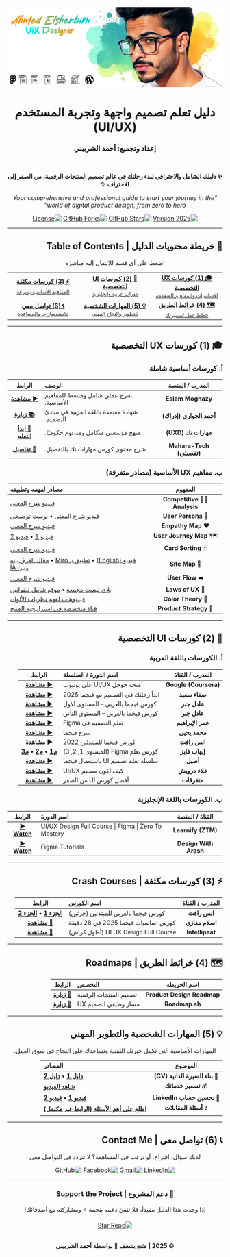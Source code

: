 <div dir="rtl">

<div align="center">

<a href="https://github.com/AhmedElsherbini98/UIX">
  <img src="https://github.com/AhmedElsherbini98/UIX/blob/main/484551687_122102872052800012_6805339411405267854_n.png?raw=true"/>
</a>

<br>

# **دليل تعلم تصميم واجهة وتجربة المستخدم (UI/UX)**
### **إعداد وتجميع: أحمد الشربيني**

<br>

<p>
<strong>✨ دليلك الشامل والاحترافي لبدء رحلتك في عالم تصميم المنتجات الرقمية، من الصفر إلى الاحتراف ✨</strong>
</p>
<p>
<em>"Your comprehensive and professional guide to start your journey in the world of digital product design, from zero to hero"</em>
</p>

<p>
    <a href="https://github.com/AhmedElsherbini98/UIX"><img src="https://img.shields.io/badge/Version-2025-brightgreen?style=for-the-badge" alt="Version 2025"></a>
    <a href="https://github.com/AhmedElsherbini98/UIX/stargazers"><img src="https://img.shields.io/github/stars/AhmedElsherbini98/UIX?style=for-the-badge&logo=github&color=FFCA28" alt="GitHub Stars"></a>
    <a href="https://github.com/AhmedElsherbini98/UIX/forks"><img src="https://img.shields.io/github/forks/AhmedElsherbini98/UIX?style=for-the-badge&logo=github&color=blue" alt="GitHub Forks"></a>
    <a href="https://github.com/AhmedElsherbini98/UIX/blob/main/LICENSE"><img src="https://img.shields.io/badge/License-MIT-purple?style=for-the-badge" alt="License"></a>
</p>

</div>

---

## 🧭 **خريطة محتويات الدليل | Table of Contents**

<div align="center">
<p>اضغط على أي قسم للانتقال إليه مباشرة</p>
<table>
  <tr>
    <td align="center" width="33%"><a href="#-كورسات-ux-التخصصية"><strong>🎓 (1) كورسات UX التخصصية</strong><br><small>الأساسيات والمفاهيم المتقدمة</small></a></td>
    <td align="center" width="33%"><a href="#-كورسات-ui-التخصصية"><strong>🎨 (2) كورسات UI التخصصية</strong><br><small>دورات عربية وإنجليزية</small></a></td>
    <td align="center" width="33%"><a href="#-كورسات-مكثفة--crash-courses"><strong>⚡ (3) كورسات مكثفة</strong><br><small>للمفاهيم الأساسية بسرعة</small></a></td>
  </tr>
  <tr>
    <td align="center" width="33%"><a href="#-خرائط-الطريق--roadmaps"><strong>🗺️ (4) خرائط الطريق</strong><br><small>خطط عمل لمسيرتك</small></a></td>
    <td align="center" width="33%"><a href="#-المهارات-الشخصية-والتطوير-المهني"><strong>💡 (5) المهارات الشخصية</strong><br><small>للتطوير والنجاح المهني</small></a></td>
    <td align="center" width="33%"><a href="#-تواصل-معي--contact-me"><strong>📞 (6) تواصل معي</strong><br><small>للاستفسارات والمساعدة</small></a></td>
  </tr>
</table>
</div>

---

## 🎓 **(1) كورسات UX التخصصية**

### **أ. كورسات أساسية شاملة**

<div align="center">

| المدرب / المنصة | الوصف | الرابط |
| :---: | :--- | :---: |
| **Eslam Moghazy** | شرح عملي شامل ومبسط للمفاهيم الأساسية. | <a href="https://www.youtube.com/playlist?list=PLRemWV5koZLBR1khj5OlC_xLkdsI8G5DF"><strong>▶️ مشاهدة</strong></a> |
| **أحمد الجواري (إدراك)** | شهادة معتمدة باللغة العربية في مبادئ التصميم. | <a href="https://www.edraak.org/programs/specialization/uiux-v1/"><strong>📚 زيارة</strong></a> |
| **مهارات تك (UXD)** | منهج مؤسسي متكامل ومدعوم حكوميًا. | <a href="https://maharatech.gov.eg/course/view.php?id=1231"><strong>🔗 ابدأ التعلم</strong></a> |
| **Mahara-Tech (تفصيلي)** | شرح محتوى كورس مهارات تك بالتفصيل. | <a href="https://lnkd.in/dkrfcWxM"><strong>📄 تفاصيل</strong></a> |

</div>

### **ب. مفاهيم UX الأساسية (مصادر متفرقة)**

<div align="center">

| المفهوم | مصادر لفهمه وتطبيقه |
| :---: | :--- |
| 🕵️‍♂️ **Competitive Analysis** | <a href="https://lnkd.in/dfRpwtS6">فيديو شرح المعنى</a> |
| 🧑 **User Persona** | <a href="https://lnkd.in/ddbGgbVt">فيديو شرح المعنى</a> • <a href="https://rb.gy/h1mtqz">بوست توضيحي</a> |
| ❤️ **Empathy Map** | <a href="https://lnkd.in/dZnXKnzG">فيديو شرح المعنى</a> |
| 🗺️ **User Journey Map** | <a href="https://lnkd.in/dhqChnVG">فيديو 1</a> • <a href="https://lnkd.in/dBafKK-G">فيديو 2</a> |
| 🃏 **Card Sorting** | <a href="https://lnkd.in/d3AYANq7">فيديو شرح المعنى</a> |
| 📍 **Site Map** | <a href="https://lnkd.in/d9xgBPKa">فيديو (English)</a> • <a href="https://lnkd.in/d9fcE-6m">تطبيق بـ Miro</a> • <a href="https://shorturl.at/vEQX9">مقال الفرق بينه وبين IA</a> |
| ➡️ **User Flow** | <a href="https://lnkd.in/d6xYq2Kk">فيديو شرح المعنى</a> |
| 📜 **Laws of UX** | <a href="https://lnkd.in/dzjYz7yk">بلاي ليست مجمعة</a> • <a href="https://lawsofux.com/">موقع شامل للقوانين</a> |
| 🎨 **Color Theory** | <a href="https://lnkd.in/dajEKiVi">فيديوهات لفهم نظريات الألوان</a> |
| 🚀 **Product Strategy** | <a href="https://lnkd.in/dHhGC4Ff">قناة متخصصة في استراتيجية المنتج</a> |

</div>

---

## 🎨 **(2) كورسات UI التخصصية**

### **أ. الكورسات باللغة العربية**
<div align="center">

| المدرب / القناة | اسم الدورة / السلسلة | الرابط |
| :---: | :--- | :---: |
| **Google (Coursera)** | منحة جوجل UI/UX على يوتيوب | <a href="https://www.youtube.com/watch?v=6qLq7xkodA8&list=PLtS8Ubq2bIlUWixdH_1Q2yzZh8QJSBVmT"><strong>▶️ مشاهدة</strong></a> |
| **صفاء سعيد** | ابدأ رحلتك في التصميم مع فيجما 2025 | <a href="https://www.youtube.com/watch?v=4do74wpgCuM&list=PLsH_0SbzxwhEizhQxg8-J3MVvxIwNQyjy&index=1"><strong>▶️ مشاهدة</strong></a> |
| **عادل جبر** | كورس فيجما بالعربي – المستوى الأول | <a href="https://www.youtube.com/watch?v=eEwCbeCzJRs&list=PL46oPSW-1dJocf6ILQW2GAsmwGoa85pzP"><strong>▶️ مشاهدة</strong></a> |
| **عادل جبر** | كورس فيجما بالعربي – المستوى الثاني | <a href="https://www.youtube.com/playlist?list=PL46oPSW-1dJovVdcY45deszuKAPPSu0T0"><strong>▶️ مشاهدة</strong></a> |
| **عمر الإبراهيم** | تعلم التصميم في Figma | <a href="https://www.youtube.com/playlist?list=PLkIliLHi5M4LosGOLzn2f6baDETNsYpCZ"><strong>▶️ مشاهدة</strong></a> |
| **محمد يحيى** | شرح فيجما | <a href="https://www.youtube.com/watch?v=Ec7fraC3Gws&list=PLm5edVS-S7n-FvcWAXUrnR-dnuVwisQxm"><strong>▶️ مشاهدة</strong></a> |
| **انس رافت** | كورس فيجما للمبتدئين 2022 | <a href="https://www.youtube.com/playlist?list=PLqVHb744A1CJgdKsl3FXGeAxSjp7aoYlb"><strong>▶️ مشاهدة</strong></a> |
| **إيهاب فايز** | كورس تعلم Figma (المستوى 1, 2, 3) | <a href="https://www.youtube.com/watch?v=7K7pEPFepWA&list=PLjzhiGLyugKynpBi7v2AWMCJgTrRI6Ne-"><strong>م1</strong></a> • <a href="https://www.youtube.com/playlist?list=PLjzhiGLyugKwnM6uN4NXhfpU8L7XvtDEv"><strong>م2</strong></a> • <a href="https://www.youtube.com/watch?v=MJDPFYe_0g0&list=PLjzhiGLyugKwnM6uN4NXhfpU8L7XvtDEv"><strong>م3</strong></a> |
| **أصيل** | سلسلة تعلم تصميم UI باستعمال فيجما | <a href="https://www.youtube.com/playlist?list=PLIW7Uli0gP7h2wvikTq5zMh8PoOQWhlpw"><strong>▶️ مشاهدة</strong></a> |
| **علاء درويش** | كيف اكون مصمم UI/UX | <a href="https://www.youtube.com/playlist?list=PLPKlKj-O4T-WX6X0PwwCIdEcUReL1Nrq8"><strong>▶️ مشاهدة</strong></a> |
| **متفرقات** | أفضل كورس UI من الصفر | <a href="https://lnkd.in/dUh8k7v4"><strong>▶️ مشاهدة</strong></a> |

</div>

### **ب. الكورسات باللغة الإنجليزية**
<div align="center">

| القناة / المنصة | اسم الدورة | الرابط |
| :---: | :--- | :---: |
| **Learnify (ZTM)** | UI/UX Design Full Course \| Figma \| Zero To Mastery | <a href="https://www.youtube.com/playlist?list=PLpKyNBYcYNJec4bUTVZUqxBQF5ezd96RT"><strong>▶️ Watch</strong></a> |
| **Design With Arash** | Figma Tutorials | <a href="https://youtube.com/playlist?list=PLjiHFwhbHYlEmPhn68XdG2p2k4X47XR-8&si=oysw3BzSzhU6ABcZ"><strong>▶️ Watch</strong></a> |

</div>

---

## ⚡ **(3) كورسات مكثفة | Crash Courses**

<div align="center">

| المدرب / القناة | اسم الكورس | الرابط |
| :---: | :--- | :---: |
| **انس رافت** | كورس فيجما بالعربي للمبتدئين (جزئين) | <a href="https://www.youtube.com/watch?v=-8hP9M-EstY"><strong>الجزء 1</strong></a> • <a href="https://www.youtube.com/watch?v=3Szjqa6v93I"><strong>الجزء 2</strong></a> |
| **اسلام مغازي** | كورس اساسيات فيجما 2025 في 28 دقيقة | <a href="https://www.youtube.com/watch?v=AN_lJplPyeY&list=PLPKlKj-O4T-WYI9aUgUWsBShFM-9UjUBO"><strong>🚀 مشاهدة</strong></a> |
| **Intellipaat** | UI UX Design Full Course (أطول كراش) | <a href="https://www.youtube.com/watch?v=BU_afT-aIn0&t=195s"><strong>🎥 مشاهدة</strong></a> |

</div>

---

## 🗺️ **(4) خرائط الطريق | Roadmaps**

<div align="center">

| اسم الخريطة | التخصص | الرابط |
| :---: | :--- | :---: |
| **Product Design Roadmap** | تصميم المنتجات الرقمية | <a href="https://product-design-roadmap.com/"><strong>🔗 زيارة</strong></a> |
| **Roadmap.sh** | مسار وظيفي لتصميم UX | <a href="https://roadmap.sh/ux-design"><strong>🔗 زيارة</strong></a> |

</div>

---

## 💡 **(5) المهارات الشخصية والتطوير المهني**

<p align="center" dir="rtl">
المهارات الأساسية التي تكمل خبرتك التقنية وتساعدك على النجاح في سوق العمل.
</p>

<div align="center">

| الموضوع | المصادر |
| :---: | :--- |
| 📄 **بناء السيرة الذاتية (CV)** | <a href="https://lnkd.in/dE6VYw5d"><strong>دليل 1</strong></a> • <a href="https://lnkd.in/dXpU5eer"><strong>دليل 2</strong></a> |
| 💰 **تسعير خدماتك** | <a href="https://lnkd.in/dvv5m4eX"><strong>شاهد الفيديو</strong></a> |
| 👔 **تحسين حساب LinkedIn** | <a href="https://lnkd.in/dKHeKF9r"><strong>فيديو 1</strong></a> • <a href="https://lnkd.in/d83xkryX"><strong>فيديو 2</strong></a> |
| ❓ **أسئلة المقابلات** | <a href="#"><strong>اطلع على أهم الأسئلة (الرابط غير مكتمل)</strong></a> |

</div>

---

## 📞 **(6) تواصل معي | Contact Me**

<div align="center">
<p>
لديك سؤال، اقتراح، أو ترغب في المساهمة؟ لا تتردد في التواصل معي
</p>
<p>
<a href="https://www.linkedin.com/in/aelsherbiny/"><img src="https://img.shields.io/badge/LinkedIn-0077B5?style=for-the-badge&logo=linkedin&logoColor=white" alt="LinkedIn"></a>
<a href="mailto:elsherbini8798@gmail.com"><img src="https://img.shields.io/badge/Gmail-D14836?style=for-the-badge&logo=gmail&logoColor=white" alt="Gmail"></a>
<a href="https://www.facebook.com/Ahmed.Elsherbini.ii"><img src="https://img.shields.io/badge/Facebook-1877F2?style=for-the-badge&logo=facebook&logoColor=white" alt="Facebook"></a>
<a href="https://github.com/AhmedElsherbini98"><img src="https://img.shields.io/badge/GitHub-181717?style=for-the-badge&logo=github&logoColor=white" alt="GitHub"></a>
</p>
</div>

---

<div align="center">

### **🙏 دعم المشروع | Support the Project**

<p>
إذا وجدت هذا الدليل مفيداً، فلا تنسَ دعمه بنجمة ⭐ ومشاركته مع أصدقائك!
</p>
<a href="https://github.com/AhmedElsherbini98/UIX/stargazers">
    <img src="https://img.shields.io/badge/--white?logo=github&label=Star%20This%20Repo&style=social" alt="Star Repo">
</a>
<br><br>
<p>
<strong>© 2025 | صُنع  بشغف 💖 بواسطة أحمد الشربيني</strong>
</p>
</div>
</div>
